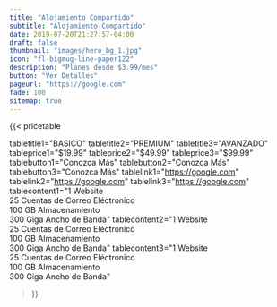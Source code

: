 ```yaml
---
title: "Alojamiento Compartido"
subtitle: "Alojamiento Compartido"
date: 2019-07-20T21:27:57-04:00
draft: false
thumbnail: "images/hero_bg_1.jpg"
icon: "fl-bigmug-line-paper122"
description: "Planes desde $3.99/mes"
button: "Ver Detalles"
pageurl: "https://google.com"
fade: 100
sitemap: true
---
```


{{< pricetable 

tabletitle1="BASICO" tabletitle2="PREMIUM" tabletitle3="AVANZADO" 
tableprice1="$19.99" tableprice2="$49.99" tableprice3="$99.99"
tablebutton1="Conozca Más" tablebutton2="Conozca Más" tablebutton3="Conozca Más" 
tablelink1="https://google.com" tablelink2="https://google.com" tablelink3="https://google.com" 
tablecontent1="1 Website<br>25 Cuentas de Correo Eléctronico<br>100 GB Almacenamiento<br>300 Giga Ancho de Banda" 
tablecontent2="1 Website<br>25 Cuentas de Correo Eléctronico<br>100 GB Almacenamiento<br>300 Giga Ancho de Banda" 
tablecontent3="1 Website<br>25 Cuentas de Correo Eléctronico<br>100 GB Almacenamiento<br>300 Giga Ancho de Banda" 


 >}}
